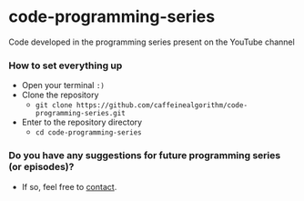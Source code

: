 # code-programming-series

Code developed in the programming series present on the YouTube channel

### How to set everything up

- Open your terminal `:)`
- Clone the repository
  - `git clone https://github.com/caffeinealgorithm/code-programming-series.git`
- Enter to the repository directory
  - `cd code-programming-series`

### Do you have any suggestions for future programming series (or episodes)?

- If so, feel free to [contact](mailto:contacto@caffeinealgorithm.com).
